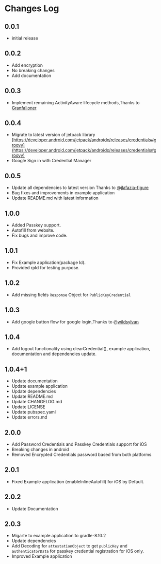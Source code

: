# Changes Log

## 0.0.1

- initial release

## 0.0.2

- Add encryption
- No breaking changes
- Add documentation

## 0.0.3

- Implement remaining ActivityAware lifecycle methods,Thanks to [Granfalloner](https://github.com/Granfalloner)

## 0.0.4

- Migrate to latest version of jetpack library [https://developer.android.com/jetpack/androidx/releases/credentials#groovy](https://developer.android.com/jetpack/androidx/releases/credentials#groovy)
- Google Sign in with Credential Manager

## 0.0.5

- Update all dependencies to latest version Thanks to [@jlafazia-figure](https://github.com/jlafazia-figure)
- Bug fixes and improvements in example application
- Update README.md with latest information

## 1.0.0

- Added Passkey support.
- Autofill from website.
- Fix bugs and improve code.

## 1.0.1

- Fix Example application(package Id).
- Provided rpId for testing purpose.

## 1.0.2

- Add missing fields `Response` Object for `PublicKeyCredential`

## 1.0.3

- Add google button flow for google login,Thanks to @[wildsylvan](https://github.com/wildsylvan)

## 1.0.4

- Add logout functionality using clearCredential(), example application, documentation and dependencies update.

## 1.0.4+1

- Update documentation
- Update example application
- Update dependencies
- Update README.md
- Update CHANGELOG.md
- Update LICENSE
- Update pubspec.yaml
- Update errors.md

## 2.0.0

- Add Password Credentials and Passkey Credentials support for iOS
- Breaking changes in android
- Removed Encrypted Credentials password based from both platforms

## 2.0.1

- Fixed Example application (enableInlineAutofill) for iOS by Default.

## 2.0.2

- Update Documentation

## 2.0.3

- Migarte to example application to gradle-8.10.2
- Update dependencies
- Add Decoding for `attestationObject` to get `publicKey` and `authenticatorData` for passkey credential registration for iOS only.
- Improved Example application
